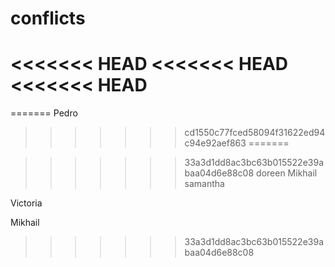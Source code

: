 # conflicts
<<<<<<< HEAD
<<<<<<< HEAD
<<<<<<< HEAD
=======
=======
Pedro
>>>>>>> cd1550c77fced58094f31622ed94c94e92aef863
=======


>>>>>>> 33a3d1dd8ac3bc63b015522e39abaa04d6e88c08
doreen
Mikhail
samantha

Victoria






























































































Mikhail
>>>>>>> 33a3d1dd8ac3bc63b015522e39abaa04d6e88c08
